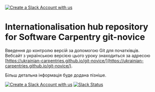 [![Create a Slack Account with us][create_slack_svg]][slack_invite]

# Internationalisation hub repository for Software Carpentry git-novice

Введення до контролю версій за допомогою Git для початківців.
Вебсайт з українською версією цього уроку знаходиться за адресою [https://ukrainian-carpentries.github.io/git-novice/](https://ukrainian-carpentries.github.io/git-novice/).

Більш детальна інформація буде додана пізніше.

[create_slack_svg]: https://img.shields.io/badge/Create_Slack_Account-The_Carpentries-071159.svg
[slack_invite]: https://slack-invite.carpentries.org/

[![Create a Slack Account with us](https://img.shields.io/badge/Create_Slack_Account-The_Carpentries-071159.svg)](https://slack-invite.carpentries.org/)
[![Slack Status](https://img.shields.io/badge/Slack_Channel-swc--git-E01563.svg)](https://carpentries.slack.com/messages/C91JS49HD)

